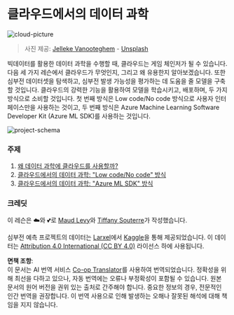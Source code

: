 <!--
CO_OP_TRANSLATOR_METADATA:
{
  "original_hash": "8dfe141a0f46f7d253e07f74913c7f44",
  "translation_date": "2025-08-24T12:58:10+00:00",
  "source_file": "5-Data-Science-In-Cloud/README.md",
  "language_code": "ko"
}
-->
# 클라우드에서의 데이터 과학

![cloud-picture](../../../5-Data-Science-In-Cloud/images/cloud-picture.jpg)

> 사진 제공: [Jelleke Vanooteghem](https://unsplash.com/@ilumire) - [Unsplash](https://unsplash.com/s/photos/cloud?orientation=landscape)

빅데이터를 활용한 데이터 과학을 수행할 때, 클라우드는 게임 체인저가 될 수 있습니다. 다음 세 가지 레슨에서 클라우드가 무엇인지, 그리고 왜 유용한지 알아보겠습니다. 또한 심부전 데이터셋을 탐색하고, 심부전 발생 가능성을 평가하는 데 도움을 줄 모델을 구축할 것입니다. 클라우드의 강력한 기능을 활용하여 모델을 학습시키고, 배포하며, 두 가지 방식으로 소비할 것입니다. 첫 번째 방식은 Low code/No code 방식으로 사용자 인터페이스만을 사용하는 것이고, 두 번째 방식은 Azure Machine Learning Software Developer Kit (Azure ML SDK)를 사용하는 것입니다.

![project-schema](../../../5-Data-Science-In-Cloud/19-Azure/images/project-schema.PNG)

### 주제

1. [왜 데이터 과학에 클라우드를 사용할까?](17-Introduction/README.md)
2. [클라우드에서의 데이터 과학: "Low code/No code" 방식](18-Low-Code/README.md)
3. [클라우드에서의 데이터 과학: "Azure ML SDK" 방식](19-Azure/README.md)

### 크레딧
이 레슨은 ☁️와 💕로 [Maud Levy](https://twitter.com/maudstweets)와 [Tiffany Souterre](https://twitter.com/TiffanySouterre)가 작성했습니다.

심부전 예측 프로젝트의 데이터는 [
Larxel](https://www.kaggle.com/andrewmvd)에서 [Kaggle](https://www.kaggle.com/andrewmvd/heart-failure-clinical-data)을 통해 제공되었습니다. 이 데이터는 [Attribution 4.0 International (CC BY 4.0)](https://creativecommons.org/licenses/by/4.0/) 라이선스 하에 사용됩니다.

**면책 조항**:  
이 문서는 AI 번역 서비스 [Co-op Translator](https://github.com/Azure/co-op-translator)를 사용하여 번역되었습니다. 정확성을 위해 최선을 다하고 있으나, 자동 번역에는 오류나 부정확성이 포함될 수 있습니다. 원본 문서의 원어 버전을 권위 있는 출처로 간주해야 합니다. 중요한 정보의 경우, 전문적인 인간 번역을 권장합니다. 이 번역 사용으로 인해 발생하는 오해나 잘못된 해석에 대해 책임을 지지 않습니다.